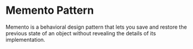 # Memento Pattern

Memento is a behavioral design pattern that lets you save and restore the previous state of an object without revealing the details of its implementation.

